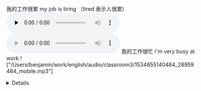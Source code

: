 我的工作很累 
my job is tiring （tired 表示人很累)​<audio id="audio" controls="" preload="none"><source src="/Users/benjamin/work/english/audio/classroom3/1534855140484_28959484_mobile.m4a"></audio>
<audio src="/Users/benjamin/work/english/audio/classroom3/1534855140484_28959484_mobile.m4a" preload="auto" controls loop>
  你的浏览器不支持 audio 标签。
</audio>
我的工作很忙 
I'm very busy at work
!["/Users/benjamin/work/english/audio/classroom3/1534855140484_28959484_mobile.mp3"]
<details>

<details>
